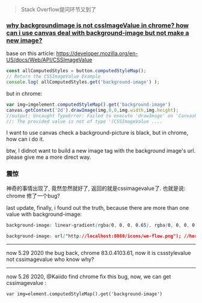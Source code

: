 > Stack Overflow提问环节又到了

### [why backgroundimage is not cssImageValue in chrome? how can i use canvas deal with background-image but not make a new image?](https://stackoverflow.com/questions/61981581/why-backgroundimage-is-not-cssimagevalue-in-chrome-how-can-i-use-canvas-deal-wi)

base on this article:  https://developer.mozilla.org/en-US/docs/Web/API/CSSImageValue

```js
const allComputedStyles = button.computedStyleMap(); 
// Return the CSSImageValue Example 
console.log( allComputedStyles.get('background-image') );
```

but in chrome:

```js
var img=imgelement.computedStyleMap().get('background-image')
canvas.getContext('2d').drawImage(img,0,0,img.width,img.height);
//output: Uncaught TypeError: Failed to execute 'drawImage' on 'CanvasRenderingContext2D'
//: The provided value is not of type '(CSSImageValue ....
```

I want to use canvas check a background-picture is black, but in chrome, how can i do it.

btw, I didnot want to build a new image tag with the background image's url. please give me a more direct way. 

### 震惊

神奇的事情出现了, 竟然忽然就好了, 返回的就是cssimagevalue了. 也就是说: chrome 修了一个bug?





last update, finally, i  found out the truth, because there are more than one value with background-image:

```css
background-image: linear-gradient(rgba(0, 0, 0, 0.65), rgba(0, 0, 0, 0.65)), url("http://localhost:8080/icons/we-flow.png"); //here is cssstylevalue

background-image: url("http://localhost:8080/icons/we-flow.png"); //here is cssimagevalue
```





---
now 5.29 2020 the bug back, chrome  83.0.4103.61, 
now it is cssstylevalue not cssimagevalue who know why?

-----

now 5.26 2020, @Kaiido find chrome fix this bug, now, we can get cssimagevalue :

    var img=element.computedStyleMap().get('background-image')